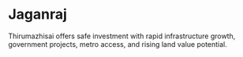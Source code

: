# Jaganraj
Thirumazhisai offers safe investment with rapid infrastructure growth, government projects, metro access, and rising land value potential.
